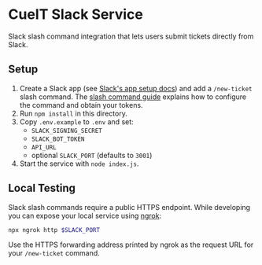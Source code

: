 # CueIT Slack Service

Slack slash command integration that lets users submit tickets directly from Slack.

## Setup
1. Create a Slack app (see [Slack's app setup docs](https://api.slack.com/apps)) and add a `/new-ticket` slash command. The [slash command guide](https://api.slack.com/interactivity/slash-commands) explains how to configure the command and obtain your tokens.
2. Run `npm install` in this directory.
3. Copy `.env.example` to `.env` and set:
   - `SLACK_SIGNING_SECRET`
   - `SLACK_BOT_TOKEN`
   - `API_URL`
   - optional `SLACK_PORT` (defaults to `3001`)
4. Start the service with `node index.js`.

## Local Testing
Slack slash commands require a public HTTPS endpoint. While developing you can expose your local service using [ngrok](https://ngrok.com/):

```bash
npx ngrok http $SLACK_PORT
```

Use the HTTPS forwarding address printed by ngrok as the request URL for your `/new-ticket` command.

